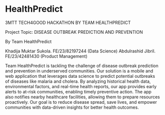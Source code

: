 # HealthPredict

3MTT TECH4GOOD HACKATHON BY TEAM HEALTHPREDICT

Project Topic: DISEASE OUTBREAK PREDICTION AND PREVENTION

By Team HealthPredict

Khadija Muktar Sukola. FE/23/82197244 (Data Science)
Abdulrashid Jibril. FE/23/42481430 (Product Management)

Team HealthPredict is tackling the challenge of disease outbreak prediction and prevention in underserved communities. Our solution is a mobile and web application that leverages data science to predict potential outbreaks of diseases like malaria and cholera. By analyzing historical health data, environmental factors, and real-time health reports, our app provides early alerts to at-risk communities, enabling timely preventive action. The app also notifies nearby healthcare facilities, allowing them to prepare resources proactively. Our goal is to reduce disease spread, save lives, and empower communities with data-driven insights for better health outcomes.
